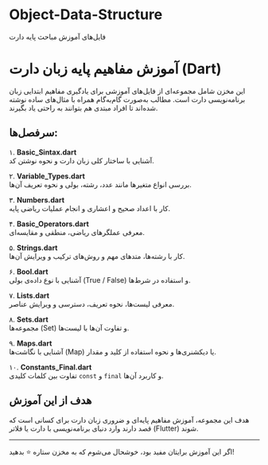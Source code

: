 # Object-Data-Structure
فایل‌های آموزش مباحث پایه دارت
# آموزش مفاهیم پایه زبان دارت (Dart)

این مخزن شامل مجموعه‌ای از فایل‌های آموزشی برای یادگیری مفاهیم ابتدایی زبان برنامه‌نویسی دارت است. مطالب به‌صورت گام‌به‌گام همراه با مثال‌های ساده نوشته شده‌اند تا افراد مبتدی هم بتوانند به راحتی یاد بگیرند.

## سرفصل‌ها:

۱. **Basic_Sintax.dart**  
آشنایی با ساختار کلی زبان دارت و نحوه نوشتن کد.

۲. **Variable_Types.dart**  
بررسی انواع متغیرها مانند عدد، رشته، بولی و نحوه تعریف آن‌ها.

۳. **Numbers.dart**  
کار با اعداد صحیح و اعشاری و انجام عملیات ریاضی پایه.

۴. **Basic_Operators.dart**  
معرفی عملگرهای ریاضی، منطقی و مقایسه‌ای.

۵. **Strings.dart**  
کار با رشته‌ها، متدهای مهم و روش‌های ترکیب و ویرایش آن‌ها.

۶. **Bool.dart**  
آشنایی با نوع داده‌ی بولی (True / False) و استفاده در شرط‌ها.

۷. **Lists.dart**  
معرفی لیست‌ها، نحوه تعریف، دسترسی و ویرایش عناصر.

۸. **Sets.dart**  
مجموعه‌ها (Set) و تفاوت آن‌ها با لیست‌ها.

۹. **Maps.dart**  
آشنایی با نگاشت‌ها (Map) یا دیکشنری‌ها و نحوه استفاده از کلید و مقدار.

۱۰. **Constants_Final.dart**  
تفاوت بین کلمات کلیدی `const` و `final` و کاربرد آن‌ها.

## هدف از این آموزش

هدف این مجموعه، آموزش مفاهیم پایه‌ای و ضروری زبان دارت برای کسانی است که قصد دارند وارد دنیای برنامه‌نویسی با دارت یا فلاتر (Flutter) شوند.

---

اگر این آموزش برایتان مفید بود، خوشحال می‌شوم که به مخزن ستاره ⭐ بدهید!
